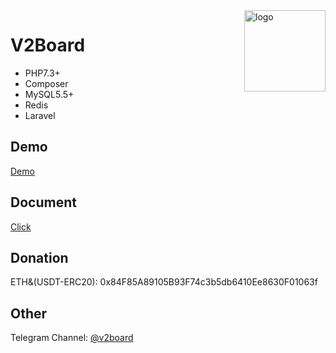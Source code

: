 <img src="https://user-gold-cdn.xitu.io/2019/11/18/16e7f1c39b59e52b?w=500&h=500&f=png&s=85055" alt="logo" width="130" height="130" align="right"/>

# **V2Board**

- PHP7.3+
- Composer
- MySQL5.5+
- Redis
- Laravel

## Demo

[Demo](https://v2board.com)

## Document
[Click](https://docs.v2board.com)

## Donation
ETH&(USDT-ERC20): 0x84F85A89105B93F74c3b5db6410Ee8630F01063f

## Other
Telegram Channel: [@v2board](https://t.me/v2board)
